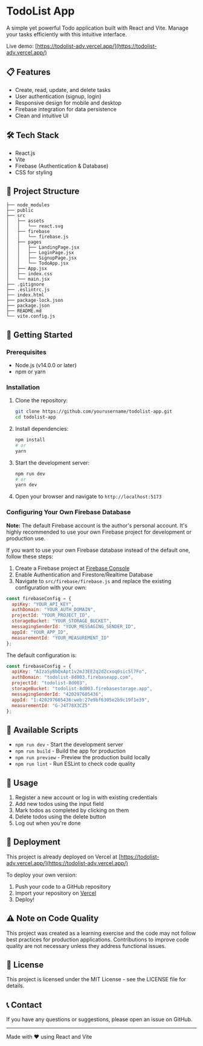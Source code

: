 # TodoList App

A simple yet powerful Todo application built with React and Vite. Manage your tasks efficiently with this intuitive interface.

Live demo: [https://todolist-adv.vercel.app/](https://todolist-adv.vercel.app/)

## 📋 Features

- Create, read, update, and delete tasks
- User authentication (signup, login)
- Responsive design for mobile and desktop
- Firebase integration for data persistence
- Clean and intuitive UI

## 🛠️ Tech Stack

- React.js
- Vite
- Firebase (Authentication & Database)
- CSS for styling

## 📁 Project Structure

```
├── node_modules
├── public
├── src
│   ├── assets
│   │   └── react.svg
│   ├── firebase
│   │   └── firebase.js
│   ├── pages
│   │   ├── LandingPage.jsx
│   │   ├── LoginPage.jsx
│   │   ├── SignupPage.jsx
│   │   └── TodoApp.jsx
│   ├── App.jsx
│   ├── index.css
│   └── main.jsx
├── .gitignore
├── .eslintrc.js
├── index.html
├── package-lock.json
├── package.json
├── README.md
└── vite.config.js
```

## 🚀 Getting Started

### Prerequisites

- Node.js (v14.0.0 or later)
- npm or yarn

### Installation

1. Clone the repository:
   ```bash
   git clone https://github.com/yourusername/todolist-app.git
   cd todolist-app
   ```

2. Install dependencies:
   ```bash
   npm install
   # or
   yarn
   ```

3. Start the development server:
   ```bash
   npm run dev
   # or
   yarn dev
   ```

4. Open your browser and navigate to `http://localhost:5173`

### Configuring Your Own Firebase Database

**Note:** The default Firebase account is the author's personal account. It's highly recommended to use your own Firebase project for development or production use.

If you want to use your own Firebase database instead of the default one, follow these steps:

1. Create a Firebase project at [Firebase Console](https://console.firebase.google.com/)
2. Enable Authentication and Firestore/Realtime Database
3. Navigate to `src/firebase/firebase.js` and replace the existing configuration with your own:

```javascript
const firebaseConfig = {
  apiKey: "YOUR_API_KEY",
  authDomain: "YOUR_AUTH_DOMAIN",
  projectId: "YOUR_PROJECT_ID",
  storageBucket: "YOUR_STORAGE_BUCKET",
  messagingSenderId: "YOUR_MESSAGING_SENDER_ID",
  appId: "YOUR_APP_ID",
  measurementId: "YOUR_MEASUREMENT_ID"
};
```

The default configuration is:

```javascript
const firebaseConfig = {
  apiKey: "AIzaSyBbQxApt1v2mJ3EE2q2dZcxoq0sic5l7Fo",
  authDomain: "todolist-8d003.firebaseapp.com",
  projectId: "todolist-8d003",
  storageBucket: "todolist-8d003.firebasestorage.app",
  messagingSenderId: "420297605436",
  appId: "1:420297605436:web:27e9bf6305e2b9c19f1e39",
  measurementId: "G-J4T78X3CZ5"
};
```

## 🔧 Available Scripts

- `npm run dev` - Start the development server
- `npm run build` - Build the app for production
- `npm run preview` - Preview the production build locally
- `npm run lint` - Run ESLint to check code quality

## 📱 Usage

1. Register a new account or log in with existing credentials
2. Add new todos using the input field
3. Mark todos as completed by clicking on them
4. Delete todos using the delete button
5. Log out when you're done

## 🚢 Deployment

This project is already deployed on Vercel at [https://todolist-adv.vercel.app/](https://todolist-adv.vercel.app/)

To deploy your own version:

1. Push your code to a GitHub repository
2. Import your repository on [Vercel](https://vercel.com)
3. Deploy!

## ⚠️ Note on Code Quality

This project was created as a learning exercise and the code may not follow best practices for production applications. Contributions to improve code quality are not necessary unless they address functional issues.

## 📄 License

This project is licensed under the MIT License - see the LICENSE file for details.

## 📞 Contact

If you have any questions or suggestions, please open an issue on GitHub.

---

Made with ❤️ using React and Vite
